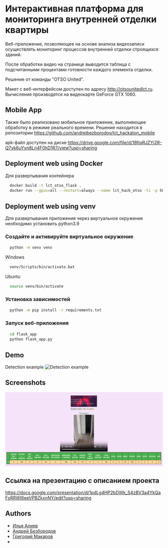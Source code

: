 
# Интерактивная платформа для мониторинга внутренней отделки квартиры

Веб-приложение, позволяющее на основе анализа видеозаписи осуществлять мониторинг процессов внутренней отделки строящихся зданий.

После обработки видео на странице выводится таблица с подсчитанными процентами готовности каждого элемента отделки.

Решение от команды "OTSO United".

Макет с веб-интерфейсом доступен по адресу http://otsounitedlct.ru. Вычисления производятся на видеокарте GeForce GTX 1060.

## Mobile App
Также было реализовано мобильное приложение, выполняющее обработку в режиме реального времени. Решение находится в репозитории https://github.com/andreibezborodov/lct_hackaton_mobile

apk-файл доступен на диске https://drive.google.com/file/d/18fiqRJZYj2R-Q7yk6uYyn8Ln4F0hD1R7/view?usp=sharing

## Deployment web using Docker

Для развертывания контейнера 

```bash
  docker build -t lct_otso_flask .
  docker run --gpus=all --restart=always --name lct_hack_otso -ti -p 5004:5005 lct_otso_flask
```

## Deployment web using venv

Для развертывания приложения через виртуальное окружение необходимо установить python3.9

### Создайте и активируйте виртуальное окружение 
```bash
  python -m venv venv
```
Windows 
```bash
  venv/Scripts/bin/activate.bat
```
Ubuntu 
```bash
  source venv/bin/activate
```
### Установка зависимостей
```bash
  python -m pip install -r requirements.txt
```
### Запуск веб-приложения
```bash
  cd flask_app
  python flask_app.py
```

## Demo

Detection example
![Detection example](https://github.com/alievilya/lct_hackaton_web/blob/main/flask_app/data/git_demo/demo1.gif)



## Screenshots
![image demo](https://github.com/alievilya/lct_hackaton_web/blob/main/flask_app/data/git_demo/demo2.png?raw=true)

## Ссылка на презентацию с описанием проекта
https://docs.google.com/presentation/d/1pdLg4HP2bDWk_S4zBV3a4YkQaFsRRWI6eeVPBZkxnNY/edit?usp=sharing

## Authors

- [Илья Алиев](https://www.github.com/alievilya)
- [Андрей Безбородов](https://github.com/andreibezborodov)
- [Григорий Макаров](https://github.com/grifon-239)
- 